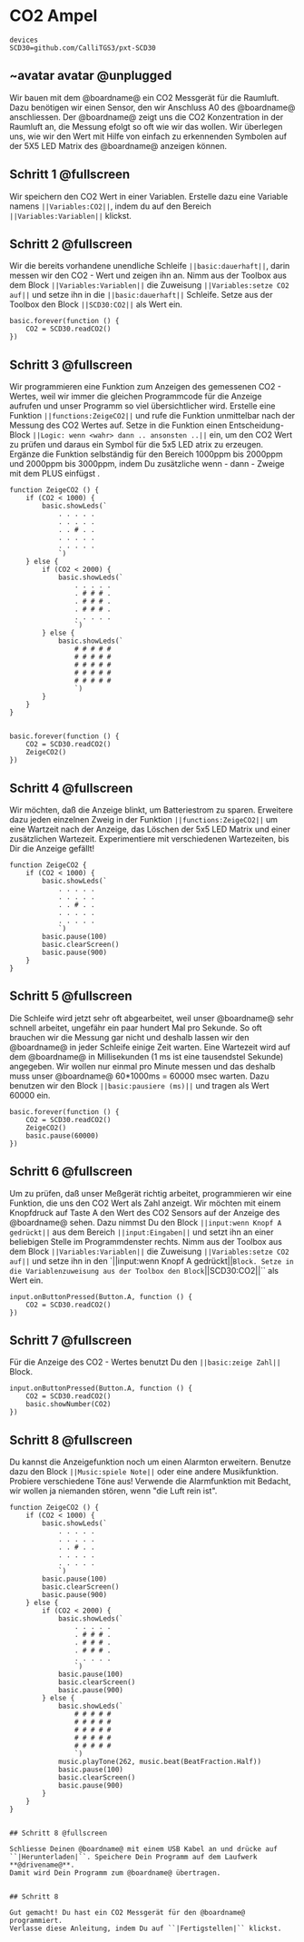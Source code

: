 # CO2 Ampel

```package
devices
SCD30=github.com/CalliTGS3/pxt-SCD30
```

## ~avatar avatar @unplugged

Wir bauen mit dem @boardname@ ein CO2 Messgerät für die Raumluft. 
Dazu benötigen wir einen Sensor, den wir Anschluss A0 des @boardname@ anschliessen. 
Der @boardname@ zeigt uns die CO2 Konzentration in der Raumluft an, die Messung efolgt so oft wie wir das wollen. 
Wir überlegen uns, wie wir den Wert mit Hilfe von einfach zu erkennenden Symbolen auf der 5X5 LED Matrix des @boardname@ anzeigen können.


## Schritt 1 @fullscreen

Wir speichern den CO2 Wert in einer Variablen. Erstelle dazu eine Variable namens ``||Variables:CO2||``, indem du auf den Bereich ``||Variables:Variablen||`` klickst. <br>


## Schritt 2 @fullscreen

Wir die bereits vorhandene unendliche Schleife ``||basic:dauerhaft||``, darin messen wir den CO2 - Wert und zeigen ihn an.
Nimm aus der Toolbox aus dem Block ``||Variables:Variablen||`` die Zuweisung ``||Variables:setze CO2 auf||`` und setze ihn in
die ``||basic:dauerhaft||`` Schleife. Setze aus der Toolbox den Block ``||SCD30:CO2||`` als Wert ein. 

```blocks
basic.forever(function () {
    CO2 = SCD30.readCO2()
})
```


## Schritt 3 @fullscreen

Wir programmieren eine Funktion zum Anzeigen des gemessenen CO2 - Wertes, weil wir immer die gleichen Programmcode für die Anzeige aufrufen und unser Programm so viel übersichtlicher wird. 
Erstelle eine Funktion ``||functions:ZeigeCO2||`` und rufe die Funktion unmittelbar nach der Messung des CO2 Wertes auf.
Setze in die Funktion einen Entscheidung-Block ``||Logic: wenn <wahr> dann .. ansonsten ..||`` ein, um den CO2 Wert zu prüfen und daraus ein Symbol für die 5x5 LED atrix zu erzeugen. 
Ergänze die Funktion selbständig für den Bereich 1000ppm bis 2000ppm und 2000ppm bis 3000ppm, indem Du zusätzliche wenn - dann - Zweige mit dem PLUS einfügst .

```blocks
function ZeigeCO2 () {
    if (CO2 < 1000) {
        basic.showLeds(`
            . . . . .
            . . . . .
            . . # . .
            . . . . .
            . . . . .
            `)
    } else {
        if (CO2 < 2000) {
            basic.showLeds(`
                . . . . .
                . # # # .
                . # # # .
                . # # # .
                . . . . .
                `)
        } else {
            basic.showLeds(`
                # # # # #
                # # # # #
                # # # # #
                # # # # #
                # # # # #
                `)
        }
    }
}


basic.forever(function () {
    CO2 = SCD30.readCO2()
    ZeigeCO2()
})
```


## Schritt 4 @fullscreen

Wir möchten, daß die Anzeige blinkt, um Batteriestrom zu sparen. 
Erweitere dazu jeden einzelnen Zweig in der Funktion ``||functions:ZeigeCO2||``
um eine Wartzeit nach der Anzeige, das Löschen der 5x5 LED Matrix und einer zusätzlichen Wartezeit.
Experimentiere mit verschiedenen Wartezeiten, bis Dir die Anzeige gefällt!

```blocks
function ZeigeCO2 {
    if (CO2 < 1000) {
        basic.showLeds(`
            . . . . .
            . . . . .
            . . # . .
            . . . . .
            . . . . .
            `)
        basic.pause(100)    
        basic.clearScreen()
        basic.pause(900)    
    }
}
```


## Schritt 5 @fullscreen

Die Schleife wird jetzt sehr oft abgearbeitet, weil unser @boardname@ sehr schnell arbeitet, ungefähr ein paar hundert Mal pro Sekunde.
So oft brauchen wir die Messung gar nicht und deshalb lassen wir den @boardname@ in jeder Schleife einige Zeit warten.
Eine Wartezeit wird auf dem @boardname@ in Millisekunden (1 ms ist eine tausendstel Sekunde) angegeben.
Wir wollen nur einmal pro Minute messen und das deshalb muss unser @boardname@ 60*1000ms = 60000 msec warten.
Dazu benutzen wir den Block ``||basic:pausiere (ms)||`` und tragen als Wert 60000 ein.

```blocks
basic.forever(function () {
    CO2 = SCD30.readCO2()
    ZeigeCO2()
    basic.pause(60000)
})
```


## Schritt 6 @fullscreen

Um zu prüfen, daß unser Meßgerät richtig arbeitet, programmieren wir eine Funktion, die uns den CO2 Wert als Zahl anzeigt.
Wir möchten mit einem Knopfdruck auf Taste A den Wert des CO2 Sensors auf der Anzeige des @boardname@ sehen.
Dazu nimmst Du den Block ``||input:wenn Knopf A gedrückt||`` aus dem Bereich ``||input:Eingaben||`` und setzt ihn an einer beliebigen Stelle im Programmdenster rechts.
Nimm aus der Toolbox aus dem Block ``||Variables:Variablen||`` die Zuweisung ``||Variables:setze CO2 auf||`` und setze ihn in
den `||input:wenn Knopf A gedrückt||`` Block. Setze in die Variablenzuweisung aus der Toolbox den Block ``||SCD30:CO2||`` als Wert ein. 

```blocks
input.onButtonPressed(Button.A, function () {
    CO2 = SCD30.readCO2()
})
```


## Schritt 7 @fullscreen

Für die Anzeige des CO2 - Wertes benutzt Du den ``||basic:zeige Zahl||`` Block.

```blocks
input.onButtonPressed(Button.A, function () {
    CO2 = SCD30.readCO2()
    basic.showNumber(CO2)
})
```


## Schritt 8 @fullscreen

Du kannst die Anzeigefunktion noch um einen Alarmton erweitern. Benutze dazu den Block ``||Music:spiele Note||`` oder eine andere
Musikfunktion. Probiere verschiedene Töne aus! Verwende die Alarmfunktion mit Bedacht, wir wollen ja niemanden stören, wenn "die Luft rein ist".

```blocks
function ZeigeCO2 () {
    if (CO2 < 1000) {
        basic.showLeds(`
            . . . . .
            . . . . .
            . . # . .
            . . . . .
            . . . . .
            `)
        basic.pause(100)    
        basic.clearScreen()
        basic.pause(900)    
    } else {
        if (CO2 < 2000) {
            basic.showLeds(`
                . . . . .
                . # # # .
                . # # # .
                . # # # .
                . . . . .
                `)
            basic.pause(100)    
            basic.clearScreen()
            basic.pause(900)    
        } else {
            basic.showLeds(`
                # # # # #
                # # # # #
                # # # # #
                # # # # #
                # # # # #
                `)
            music.playTone(262, music.beat(BeatFraction.Half))
            basic.pause(100)    
            basic.clearScreen()
            basic.pause(900)    
        }
    }
}


## Schritt 8 @fullscreen

Schliesse Deinen @boardname@ mit einem USB Kabel an und drücke auf ``|Herunterladen|``. Speichere Dein Programm auf dem Laufwerk **@drivename@**. 
Damit wird Dein Programm zum @boardname@ übertragen.


## Schritt 8

Gut gemacht! Du hast ein CO2 Messgerät für den @boardname@ programmiert.
Verlasse diese Anleitung, indem Du auf ``|Fertigstellen|`` klickst. 

